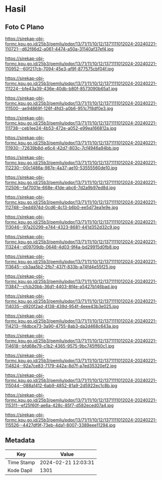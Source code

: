 # Hasil

## Foto C Plano

https://sirekap-obj-formc.kpu.go.id/25b3/pemilu/pdpr/13/71/11/10/12/1371111012024-20240221-110721--d62f86d2-a061-4474-a50a-31140af37ef4.jpg

https://sirekap-obj-formc.kpu.go.id/25b3/pemilu/pdpr/13/71/11/10/12/1371111012024-20240221-110952--60f217cb-7094-45e3-af9f-877575cbf04f.jpg

https://sirekap-obj-formc.kpu.go.id/25b3/pemilu/pdpr/13/71/11/10/12/1371111012024-20240221-111224--bfe43a39-436e-40db-b80f-8573090b65a1.jpg

https://sirekap-obj-formc.kpu.go.id/25b3/pemilu/pdpr/13/71/11/10/12/1371111012024-20240221-111500--ae94869f-126f-4fd3-a0b6-951c7f8df0e3.jpg

https://sirekap-obj-formc.kpu.go.id/25b3/pemilu/pdpr/13/71/11/10/12/1371111012024-20240221-111738--ceb1ee24-4b53-472e-a052-e99ea166812a.jpg

https://sirekap-obj-formc.kpu.go.id/25b3/pemilu/pdpr/13/71/11/10/12/1371111012024-20240221-111930--72639b8d-e6c4-42d7-803c-7cf4946a94bb.jpg

https://sirekap-obj-formc.kpu.go.id/25b3/pemilu/pdpr/13/71/11/10/12/1371111012024-20240221-112230--00c1486a-987e-4a37-ae10-53555560de10.jpg

https://sirekap-obj-formc.kpu.go.id/25b3/pemilu/pdpr/13/71/11/10/12/1371111012024-20240221-112506--faf7001e-668e-41de-abc6-7d2a9b97ed8d.jpg

https://sirekap-obj-formc.kpu.go.id/25b3/pemilu/pdpr/13/71/11/10/12/1371111012024-20240221-112748--0ed4974d-0cd6-4c13-b6b0-ee5d73ea1e9e.jpg

https://sirekap-obj-formc.kpu.go.id/25b3/pemilu/pdpr/13/71/11/10/12/1371111012024-20240221-113046--97a20299-e744-4323-8681-441d352d32c9.jpg

https://sirekap-obj-formc.kpu.go.id/25b3/pemilu/pdpr/13/71/11/10/12/1371111012024-20240221-113244--d09709db-0648-4d03-9f4a-bd29915d0fb8.jpg

https://sirekap-obj-formc.kpu.go.id/25b3/pemilu/pdpr/13/71/11/10/12/1371111012024-20240221-113645--cb3aa5b2-2fb7-437f-833b-a74fd4e55f25.jpg

https://sirekap-obj-formc.kpu.go.id/25b3/pemilu/pdpr/13/71/11/10/12/1371111012024-20240221-113847--cfcb20bb-36d1-4403-8f4e-a5427b146bad.jpg

https://sirekap-obj-formc.kpu.go.id/25b3/pemilu/pdpr/13/71/11/10/12/1371111012024-20240221-114035--d920f2ad-4138-439d-954f-4eee43b3e025.jpg

https://sirekap-obj-formc.kpu.go.id/25b3/pemilu/pdpr/13/71/11/10/12/1371111012024-20240221-114213--f4dbce73-3a90-4755-8ab3-da2d468c643a.jpg

https://sirekap-obj-formc.kpu.go.id/25b3/pemilu/pdpr/13/71/11/10/12/1371111012024-20240221-114618--bfd68e79-c1b2-4365-9575-9bc745ff60c1.jpg

https://sirekap-obj-formc.kpu.go.id/25b3/pemilu/pdpr/13/71/11/10/12/1371111012024-20240221-114824--92a7ce83-7179-442a-8d7f-a7ed35320ef2.jpg

https://sirekap-obj-formc.kpu.go.id/25b3/pemilu/pdpr/13/71/11/10/12/1371111012024-20240221-115044--088a1412-6ab9-4852-81a9-2d5922ec1c8b.jpg

https://sirekap-obj-formc.kpu.go.id/25b3/pemilu/pdpr/13/71/11/10/12/1371111012024-20240221-115311--ef25f60f-ae6a-428c-85f7-d582eced07a4.jpg

https://sirekap-obj-formc.kpu.go.id/25b3/pemilu/pdpr/13/71/11/10/12/1371111012024-20240221-115526--4427df9f-73eb-4da1-8007-3389eee11294.jpg


## Metadata

| Key        | Value               |
| ---------- | ------------------- |
| Time Stamp | 2024-02-21 12:03:31 |
| Kode Dapil | 1301                |



